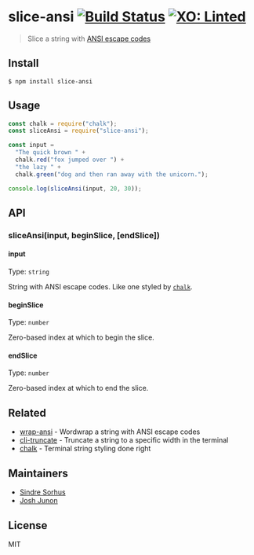# slice-ansi [![Build Status](https://travis-ci.org/chalk/slice-ansi.svg?branch=master)](https://travis-ci.org/chalk/slice-ansi) [![XO: Linted](https://img.shields.io/badge/xo-linted-blue.svg)](https://github.com/sindresorhus/xo)

> Slice a string with [ANSI escape codes](https://en.wikipedia.org/wiki/ANSI_escape_code#Colors_and_Styles)

## Install

```
$ npm install slice-ansi
```

## Usage

```js
const chalk = require("chalk");
const sliceAnsi = require("slice-ansi");

const input =
  "The quick brown " +
  chalk.red("fox jumped over ") +
  "the lazy " +
  chalk.green("dog and then ran away with the unicorn.");

console.log(sliceAnsi(input, 20, 30));
```

## API

### sliceAnsi(input, beginSlice, [endSlice])

#### input

Type: `string`

String with ANSI escape codes. Like one styled by [`chalk`](https://github.com/chalk/chalk).

#### beginSlice

Type: `number`

Zero-based index at which to begin the slice.

#### endSlice

Type: `number`

Zero-based index at which to end the slice.

## Related

* [wrap-ansi](https://github.com/chalk/wrap-ansi) - Wordwrap a string with ANSI escape codes
* [cli-truncate](https://github.com/sindresorhus/cli-truncate) - Truncate a string to a specific width in the terminal
* [chalk](https://github.com/chalk/chalk) - Terminal string styling done right

## Maintainers

* [Sindre Sorhus](https://github.com/sindresorhus)
* [Josh Junon](https://github.com/qix-)

## License

MIT

